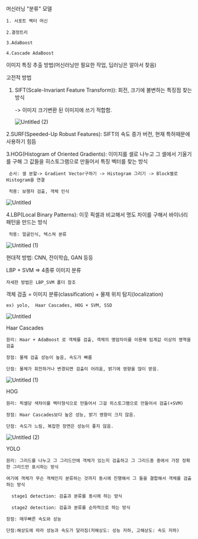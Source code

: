 머신러닝 "분류" 모델

    1. 서포트 벡터 머신

    2.결정트리

    3.AdaBoost

    4.Cascade AdaBoost

이미지 특징 추출 방법(머신러닝만 필요한 작업, 딥러닝은 알아서 찾음)

고전적 방법

1. SIFT(Scale-Invariant Feature Transform)): 회전, 크기에 불변하는 특징점 찾는 방식

     -> 이미지 크기변환 된 이미지에 쓰기 적합함.
    
    ![Untitled (2)](https://github.com/Copy-Fox/Study/assets/154932134/6121fa5c-cc6b-4268-95d5-3cea3a91e99f)

 2.SURF(Speeded-Up Robust Features): SIFT의 속도 증가 버전, 현재 특허때문에 사용하기 힘듬

 3.HOG(Histogram of Oriented Gradients): 이미지를 셀로 나누고 그 셀에서 기울기를 구해 그 값들을 히스토그램으로 만들어서 특징 벡터를 찾는 방식
 
     순서: 셀 분할-> Gradient Vector구하기 -> Histogram 그리기 -> Block별로 Histogram을 연결

     적용: 보행자 검출, 객체 인식
 
   ![Untitled](https://github.com/Copy-Fox/Study/assets/154932134/daea4821-7aee-4468-a070-935c266a611c)

 4.LBP(Local Binary Patterns): 이웃 픽셀과 비교해서 명도 차이를 구해서 바이너리 패턴을 만드는 방식

     적용: 얼굴인식, 텍스쳐 분류

   ![Untitled (1)](https://github.com/Copy-Fox/Study/assets/154932134/9e049b8d-0e4c-4049-b160-6b83ca52bbe0)


현대적 방법: CNN, 전이학습, GAN 등등

LBP + SVM => 4종류 이미지 분류
    
    자세한 방법은 LBP_SVM 폴더 참조

객체 검출 = 이미지 분류(classification) + 물제 위치 탐지(localization)

    ex) yolo,  Haar Cascades, HOG + SVM, SSD

![Untitled](https://github.com/Copy-Fox/Study/assets/154932134/80fae686-bf21-45f5-9103-7b325e19417e)

Haar Cascades

    원리: Haar + AdaBoost 로 객체를 검출, 객체의 명암차이를 이용해 임계값 이상의 영역을 검출

    장점: 물체 검출 성능이 높음, 속도가 빠름

    단점: 물체가 회전하거나 변경되면 검출이 어려움, 밝기에 영향을 많이 받음.

![Untitled (1)](https://github.com/Copy-Fox/Study/assets/154932134/7fab75de-e1fe-41d2-bedc-dfb6459fccba)

HOG

    원리: 픽셀당 색차이를 벡터형식으로 만들어서 그걸 히스토그램으로 만들어서 검출(+SVM)

    장점: Haar Cascades보다 높은 성능, 밝기 영향이 크지 않음.

    단점: 속도가 느림, 복잡한 장면은 성능이 좋지 않음.

![Untitled (2)](https://github.com/Copy-Fox/Study/assets/154932134/9fe2a765-5b10-4e77-a229-7b598d56739c)

YOLO

    원리: 그리드를 나누고 그 그리드안에 객체가 있는지 검출하고 그 그리드중 중에서 가장 정확한 그리드만 표시하는 방식 

    여기에 객체가 무슨 객체인지 분류하는 것까지 동시에 진행해서 그 둘을 결합해서 객체를 검춣하는 방식

      stage1 detection: 검출과 분류를 동시에 하는 방식

      stage2 detection: 검출과 분류를 순차적으로 하는 방식

    장점: 매우빠른 속도와 성능

    단점:해상도에 따라 성능과 속도가 달라짐(저해상도: 성능 저하, 고해상도: 속도 저하)

    

      

    


    
